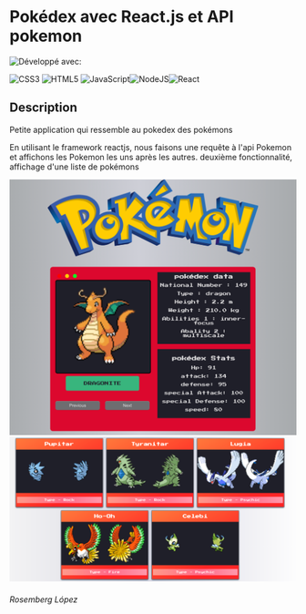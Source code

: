 
# Pokédex avec React.js et API pokemon

![Développé avec:](https://img.shields.io/badge/D%C3%A9velopp%C3%A9%20avec:-green?style=flat-square)

![CSS3](https://img.shields.io/badge/css3-%231572B6.svg?style=for-the-badge&logo=css3&logoColor=white) ![HTML5](https://img.shields.io/badge/html5-%23E34F26.svg?style=for-the-badge&logo=html5&logoColor=white) ![JavaScript](https://img.shields.io/badge/javascript-%23323330.svg?style=for-the-badge&logo=javascript&logoColor=%23F7DF1E)![NodeJS](https://img.shields.io/badge/node.js-6DA55F?style=for-the-badge&logo=node.js&logoColor=white)![React](https://img.shields.io/badge/react-%2320232a.svg?style=for-the-badge&logo=react&logoColor=%2361DAFB)



## Description 

Petite application qui ressemble au pokedex des pokémons 

En utilisant le framework reactjs, nous faisons une requête à l'api Pokemon et affichons les Pokemon les uns après les autres.
deuxième fonctionnalité, affichage d'une liste de pokémons 

![Pokeapi](/public/pokeapi.png)
![List](/public/list.png)

###### Rosemberg López 